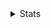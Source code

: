 <details>
  <summary>Stats</summary>
  <img src="https://github-readme-stats.mrwillcom.vercel.app/api?username=MrWillCom&hide_border=true&hide_title=true&show_icons=true&count_private=true&include_all_commits=true" width="100%" alt="Stats">
</details>
